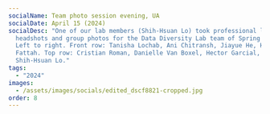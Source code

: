 ```yaml
---
socialName: Team photo session evening, UA
socialDate: April 15 (2024)
socialDesc: "One of our lab members (Shih-Hsuan Lo) took professional level
  headshots and group photos for the Data Diversity Lab team of Spring 2024!
  Left to right. Front row: Tanisha Lochab, Ani Chitransh, Jiayue He, HM Abdul
  Fattah. Top row: Cristian Roman, Danielle Van Boxel, Hector Garcial,
  Shih-Hsuan Lo."
tags:
  - "2024"
images:
  - /assets/images/socials/edited_dscf8821-cropped.jpg
order: 8
---
```

